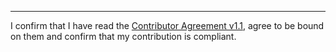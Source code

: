 

______________________________________
I confirm that I have read the [Contributor Agreement v1.1](https://github.com/tegonal/gget/blob/v0.6.1/.github/Contributor%20Agreement.txt), agree to be bound on them and confirm that my contribution is compliant.
